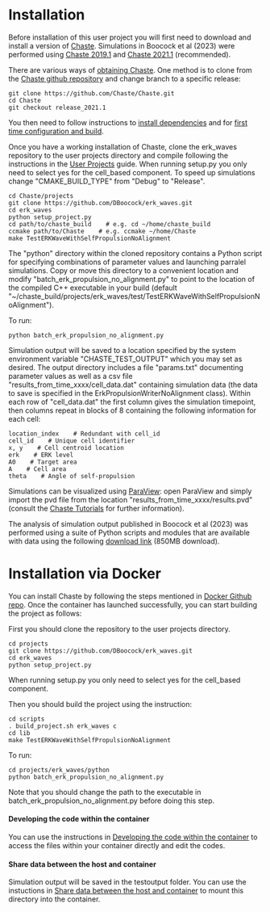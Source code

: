 # Installation 

Before installation of this user project you will first need to
download and install a version of
[Chaste](https://github.com/Chaste/Chaste). Simulations in Boocock et
al (2023) were performed using [Chaste
2019.1](https://github.com/Chaste/Chaste/tree/release_2019.1) and
[Chaste 2021.1](https://github.com/Chaste/Chaste/tree/release_2021.1)
(recommended).

There are various ways of [obtaining
Chaste](https://chaste.cs.ox.ac.uk/trac/wiki/GettingStarted). One
method is to clone from the [Chaste github
repository](https://github.com/Chaste/Chaste) and change branch to a
specific release:

    git clone https://github.com/Chaste/Chaste.git
	cd Chaste
    git checkout release_2021.1
	
You then need to follow instructions to [install
dependencies](https://chaste.cs.ox.ac.uk/trac/wiki/InstallGuides/InstallGuide)
and for [first time configuration and
build](https://chaste.cs.ox.ac.uk/trac/wiki/ChasteGuides/CmakeFirstRun).

Once you have a working installation of Chaste, clone the erk\_waves
repository to the user projects directory and compile following the
instructions in the [User
Projects](https://chaste.cs.ox.ac.uk/trac/wiki/ChasteGuides/UserProjects)
guide. When running setup.py you only need to select yes for the
cell\_based component. To speed up simulations change
"CMAKE\_BUILD\_TYPE" from "Debug" to "Release".

    cd Chaste/projects
	git clone https://github.com/DBoocock/erk_waves.git
	cd erk_waves
	python setup_project.py
	cd path/to/chaste_build    # e.g. cd ~/home/chaste_build
	ccmake path/to/Chaste    # e.g. ccmake ~/home/Chaste
	make TestERKWaveWithSelfPropulsionNoAlignment

The "python" directory within the cloned repository contains a Python
script for specifying combinations of parameter values and launching
parralel simulations. Copy or move this directory to a convenient
location and modify "batch\_erk\_propulsion\_no\_alignment.py" to
point to the location of the compiled C++ executable in your build
(default
"~/chaste\_build/projects/erk\_waves/test/TestERKWaveWithSelfPropulsionNoAlignment").

To run:

    python batch_erk_propulsion_no_alignment.py



Simulation output will be saved to a location specified by the system
environment variable "CHASTE\_TEST\_OUTPUT" which you may set as
desired. The output directory includes a file "params.txt" documenting
parameter values as well as a csv file
"results\_from\_time\_xxxx/cell\_data.dat" containing simulation data
(the data to save is specified in the ErkPropulsionWriterNoAlignment
class). Within each row of "cell\_data.dat" the first column gives the
simulation timepoint, then columns repeat in blocks of 8 containing
the following information for each cell:

    location_index    # Redundant with cell_id
    cell_id    # Unique cell identifier
	x, y    # Cell centroid location
    erk    # ERK level
    A0    # Target area
    A    # Cell area
    theta    # Angle of self-propulsion

Simulations can be visualized using
[ParaView](https://www.paraview.org/download/): open ParaView and
simply import the pvd file from the location
"results\_from\_time\_xxxx/results.pvd" (consult the [Chaste
Tutorials](https://chaste.cs.ox.ac.uk/chaste/tutorials/release_2021.1/UserTutorials.html)
for further information).

The analysis of simulation output published in Boocock et al (2023)
was performed using a suite of Python scripts and modules that are
available with data using the following [download
link](https://seafile.ist.ac.at/f/7538561b4dba4bf69d49/) (850MB
download).

# Installation via Docker
You can install Chaste by following the steps mentioned in [Docker Github repo](https://github.com/Chaste/chaste-docker).
Once the container has launched successfully, you can start building the project as follows:

First you should clone the repository to the user projects directory.

    cd projects
	git clone https://github.com/DBoocock/erk_waves.git
	cd erk_waves
	python setup_project.py
 
When running setup.py you only need to select yes for the
cell\_based component.

Then you should build the project using the instruction:

    cd scripts
	. build_project.sh erk_waves c
	cd lib
	make TestERKWaveWithSelfPropulsionNoAlignment
 
To run:

    cd projects/erk_waves/python
	python batch_erk_propulsion_no_alignment.py
	
 
Note that you should change the path to the executable in batch_erk_propulsion_no_alignment.py before doing this step.
   
#### Developing the code within the container
You can use the instructions in [Developing the code within the container](https://github.com/Chaste/chaste-docker#developing-code-within-the-container) to access the files within your container directly and edit the codes.
#### Share data between the host and container
Simulation output will be saved in the testoutput folder. You can use the instuctions in [Share data between the host and container](https://github.com/Chaste/chaste-docker#developing-code-within-the-container) to mount this directory into the container.


   
   
   
   

